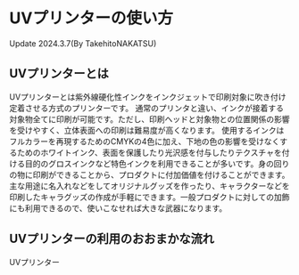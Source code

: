# UVプリンターの使い方
Update 2024.3.7(By TakehitoNAKATSU)
## UVプリンターとは
UVプリンターとは紫外線硬化性インクをインクジェットで印刷対象に吹き付け定着させる方式のプリンターです。
通常のプリンタと違い、インクが接着する対象物全てに印刷が可能です。ただし、印刷ヘッドと対象物との位置関係の影響を受けやすく、立体表面への印刷は難易度が高くなります。
使用するインクはフルカラーを再現するためのCMYKの4色に加え、下地の色の影響を受けなくするためのホワイトインク、表面を保護したり光沢感を付与したりテクスチャを付ける目的のグロスインクなど特色インクを利用できることが多いです。身の回りの物に印刷ができることから、プロダクトに付加価値を付けることができます。主な用途に名入れなどをしてオリジナルグッズを作ったり、キャラクターなどを印刷したキャラグッズの作成が手軽にできます。一般プロダクトに対しての加飾にも利用できるので、使いこなせれば大きな武器になります。

## UVプリンターの利用のおおまかな流れ
UVプリンター